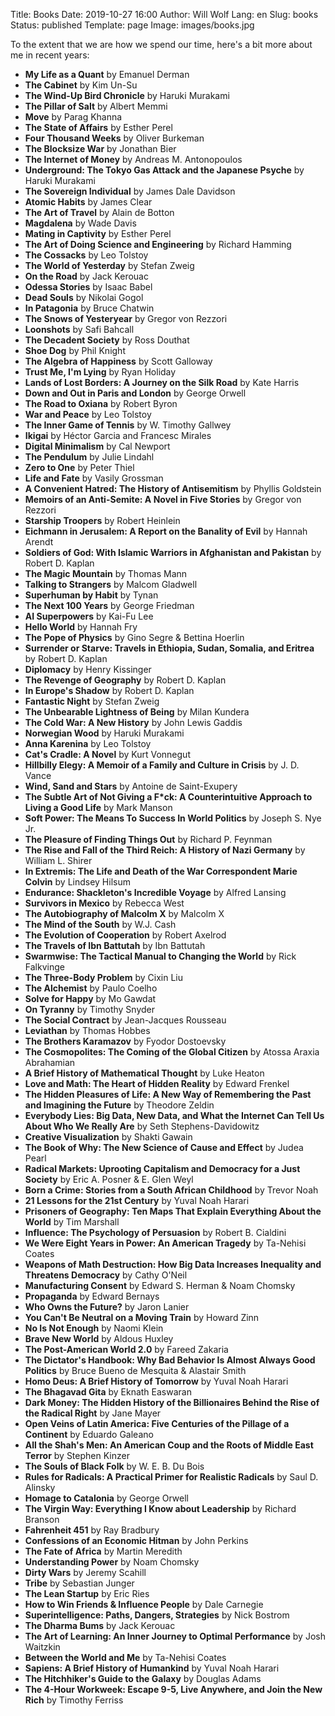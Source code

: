 Title: Books
Date: 2019-10-27 16:00
Author: Will Wolf
Lang: en
Slug: books
Status: published
Template: page
Image: images/books.jpg

To the extent that we are how we spend our time, here's a bit more about me in recent years:

- **My Life as a Quant** by Emanuel Derman
- **The Cabinet** by Kim Un-Su
- **The Wind-Up Bird Chronicle** by Haruki Murakami
- **The Pillar of Salt** by Albert Memmi
- **Move** by Parag Khanna
- **The State of Affairs** by Esther Perel
- **Four Thousand Weeks** by Oliver Burkeman
- **The Blocksize War** by Jonathan Bier
- **The Internet of Money** by Andreas M. Antonopoulos
- **Underground: The Tokyo Gas Attack and the Japanese Psyche** by Haruki Murakami
- **The Sovereign Individual** by James Dale Davidson
- **Atomic Habits** by James Clear
- **The Art of Travel** by Alain de Botton
- **Magdalena** by Wade Davis
- **Mating in Captivity** by Esther Perel
- **The Art of Doing Science and Engineering** by Richard Hamming
- **The Cossacks** by Leo Tolstoy
- **The World of Yesterday** by Stefan Zweig
- **On the Road** by Jack Kerouac
- **Odessa Stories** by Isaac Babel
- **Dead Souls** by Nikolai Gogol
- **In Patagonia** by Bruce Chatwin
- **The Snows of Yesteryear** by Gregor von Rezzori
- **Loonshots** by Safi Bahcall
- **The Decadent Society** by Ross Douthat
- **Shoe Dog** by Phil Knight
- **The Algebra of Happiness** by Scott Galloway
- **Trust Me, I'm Lying** by Ryan Holiday
- **Lands of Lost Borders: A Journey on the Silk Road** by Kate Harris
- **Down and Out in Paris and London** by George Orwell
- **The Road to Oxiana** by Robert Byron
- **War and Peace** by Leo Tolstoy
- **The Inner Game of Tennis** by W. Timothy Gallwey
- **Ikigai** by Héctor Garcia and Francesc Mirales
- **Digital Minimalism** by Cal Newport
- **The Pendulum** by Julie Lindahl
- **Zero to One** by Peter Thiel
- **Life and Fate** by Vasily Grossman
- **A Convenient Hatred: The History of Antisemitism** by Phyllis Goldstein
- **Memoirs of an Anti-Semite: A Novel in Five Stories** by Gregor von Rezzori
- **Starship Troopers** by Robert Heinlein
- **Eichmann in Jerusalem: A Report on the Banality of Evil** by Hannah Arendt
- **Soldiers of God: With Islamic Warriors in Afghanistan and Pakistan** by Robert D. Kaplan
- **The Magic Mountain** by Thomas Mann
- **Talking to Strangers** by Malcom Gladwell
- **Superhuman by Habit** by Tynan
- **The Next 100 Years** by George Friedman
- **AI Superpowers** by Kai-Fu Lee
- **Hello World** by Hannah Fry
- **The Pope of Physics** by Gino Segre & Bettina Hoerlin
- **Surrender or Starve: Travels in Ethiopia, Sudan, Somalia, and Eritrea** by Robert D. Kaplan
- **Diplomacy** by Henry Kissinger
- **The Revenge of Geography** by Robert D. Kaplan
- **In Europe's Shadow** by Robert D. Kaplan
- **Fantastic Night** by Stefan Zweig
- **The Unbearable Lightness of Being** by Milan Kundera
- **The Cold War: A New History** by John Lewis Gaddis
- **Norwegian Wood** by Haruki Murakami
- **Anna Karenina** by Leo Tolstoy
- **Cat's Cradle: A Novel** by Kurt Vonnegut
- **Hillbilly Elegy: A Memoir of a Family and Culture in Crisis** by J. D. Vance
- **Wind, Sand and Stars** by Antoine de Saint-Exupery
- **The Subtle Art of Not Giving a F*ck: A Counterintuitive Approach to Living a Good Life** by Mark Manson
- **Soft Power: The Means To Success In World Politics** by Joseph S. Nye Jr.
- **The Pleasure of Finding Things Out** by Richard P. Feynman
- **The Rise and Fall of the Third Reich: A History of Nazi Germany** by William L. Shirer
- **In Extremis: The Life and Death of the War Correspondent Marie Colvin** by Lindsey Hilsum
- **Endurance: Shackleton's Incredible Voyage** by Alfred Lansing
- **Survivors in Mexico** by Rebecca West
- **The Autobiography of Malcolm X** by Malcolm X
- **The Mind of the South** by W.J. Cash
- **The Evolution of Cooperation** by Robert Axelrod
- **The Travels of Ibn Battutah** by Ibn Battutah
- **Swarmwise: The Tactical Manual to Changing the World** by Rick Falkvinge
- **The Three-Body Problem** by Cixin Liu
- **The Alchemist** by Paulo Coelho
- **Solve for Happy** by Mo Gawdat
- **On Tyranny** by Timothy Snyder
- **The Social Contract** by Jean-Jacques Rousseau
- **Leviathan** by Thomas Hobbes
- **The Brothers Karamazov** by Fyodor Dostoevsky
- **The Cosmopolites: The Coming of the Global Citizen** by Atossa Araxia Abrahamian
- **A Brief History of Mathematical Thought** by Luke Heaton
- **Love and Math: The Heart of Hidden Reality** by Edward Frenkel
- **The Hidden Pleasures of Life: A New Way of Remembering the Past and Imagining the Future** by Theodore Zeldin
- **Everybody Lies: Big Data, New Data, and What the Internet Can Tell Us About Who We Really Are** by Seth Stephens-Davidowitz
- **Creative Visualization** by Shakti Gawain
- **The Book of Why: The New Science of Cause and Effect** by Judea Pearl
- **Radical Markets: Uprooting Capitalism and Democracy for a Just Society** by Eric A. Posner & E. Glen Weyl
- **Born a Crime: Stories from a South African Childhood** by Trevor Noah
- **21 Lessons for the 21st Century** by Yuval Noah Harari
- **Prisoners of Geography: Ten Maps That Explain Everything About the World** by Tim Marshall
- **Influence: The Psychology of Persuasion** by Robert B. Cialdini
- **We Were Eight Years in Power: An American Tragedy** by Ta-Nehisi Coates
- **Weapons of Math Destruction: How Big Data Increases Inequality and Threatens Democracy** by Cathy O'Neil
- **Manufacturing Consent** by Edward S. Herman & Noam Chomsky
- **Propaganda** by Edward Bernays
- **Who Owns the Future?** by Jaron Lanier
- **You Can't Be Neutral on a Moving Train** by Howard Zinn
- **No Is Not Enough** by Naomi Klein
- **Brave New World** by Aldous Huxley
- **The Post-American World 2.0** by Fareed Zakaria
- **The Dictator's Handbook: Why Bad Behavior Is Almost Always Good Politics** by Bruce Bueno de Mesquita & Alastair Smith
- **Homo Deus: A Brief History of Tomorrow** by Yuval Noah Harari
- **The Bhagavad Gita** by Eknath Easwaran
- **Dark Money: The Hidden History of the Billionaires Behind the Rise of the Radical Right** by Jane Mayer
- **Open Veins of Latin America: Five Centuries of the Pillage of a Continent** by Eduardo Galeano
- **All the Shah's Men: An American Coup and the Roots of Middle East Terror** by Stephen Kinzer
- **The Souls of Black Folk** by W. E. B. Du Bois
- **Rules for Radicals: A Practical Primer for Realistic Radicals** by Saul D. Alinsky
- **Homage to Catalonia** by George Orwell
- **The Virgin Way: Everything I Know about Leadership** by Richard Branson
- **Fahrenheit 451** by Ray Bradbury
- **Confessions of an Economic Hitman** by John Perkins
- **The Fate of Africa** by Martin Meredith
- **Understanding Power** by Noam Chomsky
- **Dirty Wars** by Jeremy Scahill
- **Tribe** by Sebastian Junger
- **The Lean Startup** by Eric Ries
- **How to Win Friends & Influence People** by Dale Carnegie
- **Superintelligence: Paths, Dangers, Strategies** by Nick Bostrom
- **The Dharma Bums** by Jack Kerouac
- **The Art of Learning: An Inner Journey to Optimal Performance** by Josh Waitzkin
- **Between the World and Me** by Ta-Nehisi Coates
- **Sapiens: A Brief History of Humankind** by Yuval Noah Harari
- **The Hitchhiker's Guide to the Galaxy** by Douglas Adams
- **The 4-Hour Workweek: Escape 9-5, Live Anywhere, and Join the New Rich** by Timothy Ferriss

